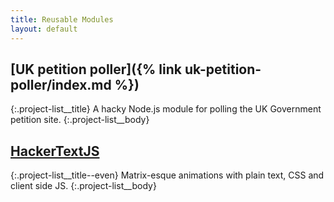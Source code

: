 ```yaml
---
title: Reusable Modules
layout: default
---
```


## [UK petition poller]({% link uk-petition-poller/index.md %})
{:.project-list__title}
A hacky Node.js module for polling the UK Government petition site.
{:.project-list__body}

## [HackerTextJS](https://spacekitcat.github.io/hackertextjs/demosite/index.html)
{:.project-list__title--even}
Matrix-esque animations with plain text, CSS and client side JS.
{:.project-list__body}
